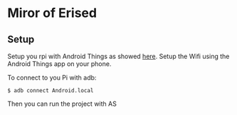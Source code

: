 # Miror of Erised

## Setup
Setup you rpi with Android Things as showed [here](https://developer.android.com/things/hardware/raspberrypi).
Setup the Wifi using the Android Things app on your phone.

To connect to you Pi with adb:
```
$ adb connect Android.local
```

Then you can run the project with AS
